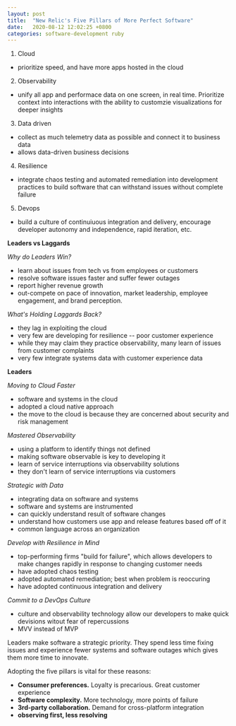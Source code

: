 ```yaml
---
layout: post
title:  "New Relic's Five Pillars of More Perfect Software"
date:   2020-08-12 12:02:25 +0800
categories: software-development ruby
---
```


1. Cloud
- prioritize speed, and have more apps hosted in the cloud

2. Observability
- unify all app and performace data on one screen, in real time. Prioritize context into interactions with the ability to customzie visualizations for deeper insights

3. Data driven 
- collect as much telemetry data as possible and connect it to business data
- allows data-driven business decisions

4. Resilience
- integrate chaos testing and automated remediation into development practices to build software that can withstand issues without complete failure

5. Devops
- build a culture of continuiuous integration and delivery, encourage developer autonomy and independence, rapid iteration, etc.

**Leaders vs Laggards**

_Why do Leaders Win?_
- learn about issues from tech vs from employees or customers
- resolve software issues faster and suffer fewer outages
- report higher revenue growth
- out-compete on pace of innovation, market leadership, employee engagement, and brand perception.

_What's Holding Laggards Back?_
- they lag in exploiting the cloud
- very few are developing for resilience -- poor customer experience
- while they may claim they practice observability, many learn of issues from customer complaints
- very few integrate systems data with customer experience data

**Leaders**

_Moving to Cloud Faster_
- software and systems in the cloud
- adopted a cloud native approach
- the move to the cloud is because they are concerned about security and risk management

_Mastered Observability_
- using a platform to identify things not defined
- making software observable is key to developing it
- learn of service interruptions via observability solutions
- they don't learn of service interruptions via customers

_Strategic with Data_
- integrating data on software and systems
- software and systems are instrumented
- can quickly understand result of software changes
- understand how customers use app and release features based off of it
- common language across an organization

_Develop with Resilience in Mind_
- top-performing firms "build for failure", which allows developers to make changes rapidly in response to changing customer needs
- have adopted chaos testing
- adopted automated remediation; best when problem is reoccuring
- have adopted continuous integration and delivery

_Commit to a DevOps Culture_
- culture and observability technology allow our developers to make quick devisions witout fear of repercussions
- MVV instead of MVP


Leaders make software a strategic priority. They spend less time fixing issues and experience fewer systems and software outages which gives them more time to innovate.

Adopting the five pillars is vital for these reasons:
- **Consumer preferences.** Loyalty is precarious. Great customer experience
- **Software complexity.** More technology, more points of failure
- **3rd-party collaboration.** Demand for cross-platform integration
- **observing first, less resolving**